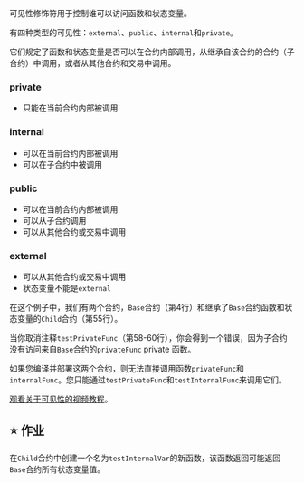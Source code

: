 可见性修饰符用于控制谁可以访问函数和状态变量。

有四种类型的可见性：`external`、`public`、`internal`和`private`。

它们规定了函数和状态变量是否可以在合约内部调用，从继承自该合约的合约（子合约）中调用，或者从其他合约和交易中调用。

### private
- 只能在当前合约内部被调用

### internal
- 可以在当前合约内部被调用
- 可以在子合约中被调用

### public
- 可以在当前合约内部被调用
- 可以从子合约调用
- 可以从其他合约或交易中调用

### external
- 可以从其他合约或交易中调用
- 状态变量不能是`external`

在这个例子中，我们有两个合约，`Base`合约（第4行）和继承了`Base`合约函数和状态变量的`Child`合约（第55行）。

当你取消注释`testPrivateFunc`（第58-60行），你会得到一个错误，因为子合约没有访问来自`Base`合约的`privateFunc` private 函数。

如果您编译并部署这两个合约，则无法直接调用函数`privateFunc`和`internalFunc`。您只能通过`testPrivateFunc`和`testInternalFunc`来调用它们。

<a href="https://www.youtube.com/watch?v=NBzQVJ6OrrQ" target="_blank">观看关于可见性的视频教程</a>。

## ⭐️ 作业
在`Child`合约中创建一个名为`testInternalVar`的新函数，该函数返回可能返回`Base`合约所有状态变量值。
